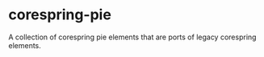 # corespring-pie

A collection of corespring pie elements that are ports of legacy corespring elements.

